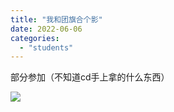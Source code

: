 ```yaml
---
title: "我和团旗合个影"
date: 2022-06-06
categories: 
  - "students"
---
```


部分参加（不知道cd手上拿的什么东西）

[![](images/d2b5ca33-bd97-0f64-a630-1fa75ae2eb22.png)](https://blog.class612.bond/wp-content/uploads/2022/06/d2b5ca33-bd97-0f64-a630-1fa75ae2eb22.png)
